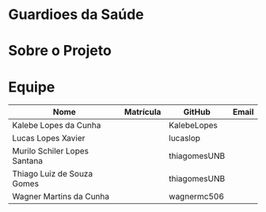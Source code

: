 # Guardioes da Saúde

# Sobre o Projeto

# Equipe 

Nome | Matrícula | GitHub | Email
---- | --------- | ------ | ------
Kalebe Lopes da Cunha | | KalebeLopes | | |
Lucas Lopes Xavier | |  lucaslop | | |    
Murilo Schiler Lopes Santana | | thiagomesUNB
Thiago Luiz de Souza Gomes | | thiagomesUNB | 
Wagner Martins da Cunha | | wagnermc506
